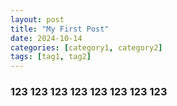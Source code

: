 ```yaml
---
layout: post
title: "My First Post"
date: 2024-10-14
categories: [category1, category2]
tags: [tag1, tag2]
---
```


<h3>123 123 123 123 123 123  123 123 </h3>
